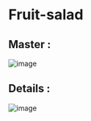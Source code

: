 # Fruit-salad

## Master : 
![image](https://user-images.githubusercontent.com/124690694/231418855-ff698872-af84-4a31-99d2-0ec77725f3fb.png)

## Details : 
![image](https://user-images.githubusercontent.com/124690694/231419054-48218d22-2ad3-4630-938e-62099b0b16a5.png)

